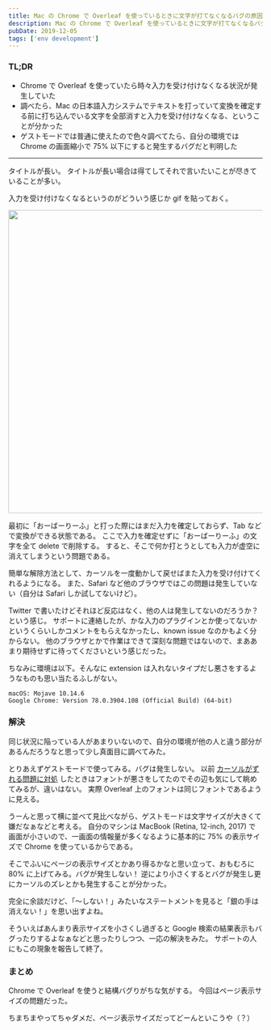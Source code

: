 ```yaml
---
title: Mac の Chrome で Overleaf を使っているときに文字が打てなくなるバグの原因を突き止めた
description: Mac の Chrome で Overleaf を使っているときに文字が打てなくなるバグに遭遇したが表示倍率を 75% 以下にすると発生するものと突き止めたというブログ記事。
pubDate: 2019-12-05
tags: ['env development']
---
```


### TL;DR
- Chrome で Overleaf を使っていたら時々入力を受け付けなくなる状況が発生していた
- 調べたら、Mac の日本語入力システムでテキストを打っていて変換を確定する前に打ち込んでいる文字を全部消すと入力を受け付けなくなる、ということが分かった
- ゲストモードでは普通に使えたので色々調べてたら、自分の環境では Chrome の画面縮小で 75% 以下にすると発生するバグだと判明した
---

タイトルが長い。
タイトルが長い場合は得てしてそれで言いたいことが尽きていることが多い。

入力を受け付けなくなるというのがどういう感じか gif を貼っておく。

<div align="center">
<img src="https://i.imgur.com/6DKSgUP.gif" width="600">
</div>

最初に「おーばーりーふ」と打った際にはまだ入力を確定しておらず、Tab などで変換ができる状態である。
ここで入力を確定せずに「おーばーりーふ」の文字を全て delete で削除する。
すると、そこで何か打とうとしても入力が虚空に消えてしまうという問題である。

簡単な解除方法として、カーソルを一度動かして戻せばまた入力を受け付けてくれるようになる。
また、Safari など他のブラウザではこの問題は発生していない（自分は Safari しか試してないけど）。

Twitter で書いたけどそれほど反応はなく、他の人は発生してないのだろうか？という感じ。
サポートに連絡したが、かな入力のプラグインとか使ってないかというくらいしかコメントをもらえなかったし、known issue なのかもよく分からない。
他のブラウザとかで作業はできて深刻な問題ではないので、まああまり期待せずに待ってくださいという感じだった。

ちなみに環境は以下。そんなに extension は入れないタイプだし悪さをするようなものも思い当たるふしがない。

```
macOS: Mojave 10.14.6
Google Chrome: Version 78.0.3904.108 (Official Build) (64-bit)
```

### 解決
同じ状況に陥っている人があまりいないので、自分の環境が他の人と違う部分があるんだろうなと思って少し真面目に調べてみた。

とりあえずゲストモードで使ってみる。バグは発生しない。
以前 [カーソルがずれる問題に対処](https://yoheikikuta.github.io/blog/2018-06-28-overleafv2_chrome/) したときはフォントが悪さをしてたのでその辺も気にして眺めてみるが、違いはない。
実際 Overleaf 上のフォントは同じフォントであるように見える。

うーんと思って横に並べて見比べながら、ゲストモードは文字サイズが大きくて嫌だなぁなどと考える。
自分のマシンは MacBook (Retina, 12-inch, 2017) で画面が小さいので、一画面の情報量が多くなるように基本的に 75% の表示サイズで Chrome を使っているからである。

そこでふいにページの表示サイズとかあり得るかなと思い立って、おもむろに 80% に上げてみる。バグが発生しない！
逆により小さくするとバグが発生し更にカーソルのズレとかも発生することが分かった。

完全に余談だけど、「〜しない！」みたいなステートメントを見ると「銀の手は消えない！」を思い出すよね。

そういえばあんまり表示サイズを小さくし過ぎると Google 検索の結果表示もバグったりするよなぁなどと思ったりしつつ、一応の解決をみた。
サポートの人にもこの現象を報告して終了。

### まとめ
Chrome で Overleaf を使うと結構バグりがちな気がする。
今回はページ表示サイズの問題だった。

ちまちまやってちゃダメだ、ページ表示サイズだってどーんといこうや（？）
